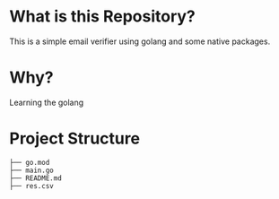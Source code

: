 # What is this Repository?
This is a simple email verifier using golang and some native packages.

# Why?
Learning the golang

# Project Structure
``` 
├── go.mod
├── main.go
├── README.md
├── res.csv
```